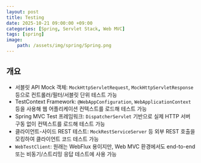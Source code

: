 ```yaml
---
layout: post
title: Testing
date: 2025-10-21 09:00:00 +09:00
categories: [Spring, Servlet Stack, Web MVC]
tags: [spring]
image:
    path: /assets/img/spring/Spring.png
---
```


## 개요

- 서블릿 API Mock 객체: `MockHttpServletRequest`, `MockHttpServletResponse` 등으로 컨트롤러/필터/서블릿 단위 테스트 가능
- TestContext Framework: `@WebAppConfiguration`, `WebApplicationContext` 등을 사용해 웹 어플리케이션 컨텍스트를 로드해 테스트 가능
- Spring MVC Test 프레임워크: `DispatcherServlet` 기반으로 실제 HTTP 서버 구동 없이 컨텍스트를 로드해 테스트 가능
- 클라이언트-사이드 REST 테스트: `MockRestServiceServer` 등 외부 REST 호출을 모킹하여 클라이언트 코드 테스트 가능
- `WebTestClient`: 원래는 WebFlux 용이지만, Web MVC 환경에서도 end-to-end 또는 비동기/스트리밍 응답 테스트에 사용 가능